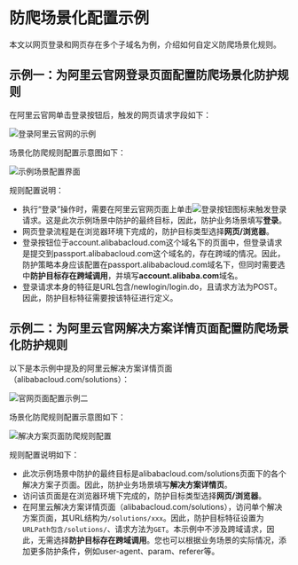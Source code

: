 # 防爬场景化配置示例

本文以网页登录和网页存在多个子域名为例，介绍如何自定义防爬场景化规则。

## 示例一：为阿里云官网登录页面配置防爬场景化防护规则

在阿里云官网单击登录按钮后，触发的网页请求字段如下：

![登录阿里云官网的示例](https://static-aliyun-doc.oss-accelerate.aliyuncs.com/assets/img/zh-CN/2329284161/p244891.png)

场景化防爬规则配置示意图如下：

![示例场景配置界面](https://static-aliyun-doc.oss-accelerate.aliyuncs.com/assets/img/zh-CN/7617664161/p244896.png)

规则配置说明：

-   执行“登录”操作时，需要在阿里云官网页面上单击![登录按钮](https://static-aliyun-doc.oss-accelerate.aliyuncs.com/assets/img/zh-CN/7617664161/p244905.png)图标来触发登录请求。这是此次示例场景中防护的最终目标，因此，防护业务场景填写**登录**。
-   网页登录流程是在浏览器环境下完成的，防护目标类型选择**网页/浏览器**。
-   登录按钮位于account.alibabacloud.com这个域名下的页面中，但登录请求是提交到passport.alibabacloud.com这个域名的，存在跨域的情况。因此，防护策略本身应该配置在passport.alibabacloud.com域名下，但同时需要选中**防护目标存在跨域调用**，并填写**account.alibaba.com**域名。
-   登录请求本身的特征是URL包含/newlogin/login.do，且请求方法为POST。因此，防护目标特征需要按该特征进行定义。

## 示例二：为阿里云官网解决方案详情页面配置防爬场景化防护规则

以下是本示例中提及的阿里云解决方案详情页面（alibabacloud.com/solutions）：

![官网页面配置示例二](https://static-aliyun-doc.oss-accelerate.aliyuncs.com/assets/img/zh-CN/9409664161/p244925.png)

场景化防爬规则配置示意图如下：

![解决方案页面防爬规则配置](https://static-aliyun-doc.oss-accelerate.aliyuncs.com/assets/img/zh-CN/9409664161/p244940.png)

规则配置说明如下：

-   此次示例场景中防护的最终目标是alibabacloud.com/solutions页面下的各个解决方案子页面。因此，防护业务场景填写**解决方案详情页**。
-   访问该页面是在浏览器环境下完成的，防护目标类型选择**网页/浏览器**。
-   在阿里云解决方案详情页面（alibabacloud.com/solutions），访问单个解决方案页面，其URL结构为`/solutions/xxx`。因此，防护目标特征设置为`URLPath包含/solutions/`、请求方法为`GET`。本示例中不涉及跨域请求，因此，无需选择**防护目标存在跨域调用**。您也可以根据业务场景的实际情况，添加更多防护条件，例如user-agent、param、referer等。

